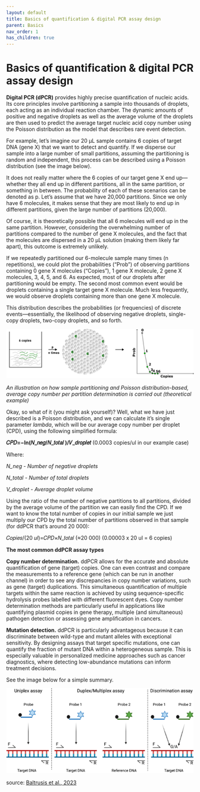 ```yaml
---
layout: default
title: Basics of quantification & digital PCR assay design
parent: Basics
nav_order: 1
has_children: true
---
```

# Basics of quantification & digital PCR assay design

**Digital PCR (dPCR)** provides highly precise quantification of nucleic acids. Its core principles involve partitioning a sample into thousands of droplets, each acting as an individual reaction chamber. The dynamic amounts of positive and negative droplets as well as the average volume of the droplets are then used to predict the average target nucleic acid copy number using the Poisson distribution as the model that describes rare event detection.

For example, let’s imagine our 20 µL sample contains 6 copies of target DNA (gene X) that we want to detect and quantify. If we disperse our sample into a large number of small partitions, assuming the partitioning is random and independent, this process can be described using a Poisson distribution (see the image below).

It does not really matter where the 6 copies of our target gene X end up—whether they all end up in different partitions, all in the same partition, or something in between. The probability of each of these scenarios can be denoted as p. Let’s assume that we have 20,000 partitions. Since we only have 6 molecules, it makes sense that they are most likely to end up in different partitions, given the large number of partitions (20,000).

Of course, it is theoretically possible that all 6 molecules will end up in the same partition. However, considering the overwhelming number of partitions compared to the number of gene X molecules, and the fact that the molecules are dispersed in a 20 µL solution (making them likely far apart), this outcome is extremely unlikely.

If we repeatedly partitioned our 6-molecule sample many times (n repetitions), we could plot the probabilities (“Prob”) of observing partitions containing 0 gene X molecules (“Copies”), 1 gene X molecule, 2 gene X molecules, 3, 4, 5, and 6. As expected, most of our droplets after partitioning would be empty. The second most common event would be droplets containing a single target gene X molecule. Much less frequently, we would observe droplets containing more than one gene X molecule.

This distribution describes the probabilities (or frequencies) of discrete events—essentially, the likelihood of observing negative droplets, single-copy droplets, two-copy droplets, and so forth.

![g2.png](Basics%20of%20quantification%20&%20digital%20PCR%20assay%20design/g2.png)

*An illustration on how sample partitioning and Poisson distribution-based, average copy number per partition determination is carried out (theoretical example)*

Okay, so what of it (you might ask yourself)? Well, what we have just described is a Poisson distribution, and we can calculate it’s single parameter *lambda*, which will be our average copy number per droplet (CPD), using the following simplified formula:

**𝐶𝑃𝐷=−ln⁡(𝑁_𝑛𝑒𝑔/𝑁_𝑡𝑜𝑡𝑎𝑙 )/𝑉_𝑑𝑟𝑜𝑝𝑙𝑒𝑡** (0.0003 copies/ul in our example case)

Where:

*N_neg - Number of negative droplets*

*N_total - Number of total droplets*

*V_droplet - Average droplet volume*

Using the ratio of the number of negative partitions to all partitions, divided by the average volume of the partition we can easily find the CPD. If we want to know the total number of copies in our initial sample we just multiply our CPD by the total number of partitions observed in that sample (for ddPCR that’s around 20 000):

𝐶𝑜𝑝𝑖𝑒𝑠/(20 𝑢𝑙)=𝐶𝑃𝐷×𝑁_𝑡𝑜𝑡𝑎𝑙 (≈20 000) (0.00003 x 20 ul = 6 copies)

**The most common ddPCR assay types**

**Copy number determination.** ddPCR allows for the accurate and absolute quantification of gene (target) copies. One can even contrast and compare the measurements to a reference gene (which can be run in another channel) in order to see any discrepancies in copy number variations, such as gene (target) duplications. This simultaneous quantification of multiple targets within the same reaction is achieved by using sequence-specific hydrolysis probes labelled with different fluorescent dyes. Copy number determination methods are particularly useful in applications like quantifying plasmid copies in gene therapy, multiple (and simultaneous) pathogen detection or assessing gene amplification in cancers.

**Mutation detection.** ddPCR is particularly advantageous because it can discriminate between wild-type and mutant alleles with exceptional sensitivity. By designing assays that target specific mutations, one can quantify the fraction of mutant DNA within a heterogeneous sample. This is especially valuable in personalized medicine approaches such as cancer diagnostics, where detecting low-abundance mutations can inform treatment decisions.

See the image below for a simple summary.

![13071_2023_5756_Fig2_HTML.png](Basics%20of%20quantification%20&%20digital%20PCR%20assay%20design/13071_2023_5756_Fig2_HTML.png)

source: [Baltrusis et al., 2023](<https://parasitesandvectors.biomedcentral.com/articles/10.1186/s13071-023-05756-7>)
